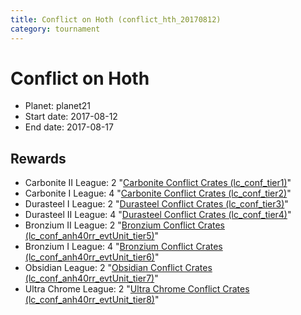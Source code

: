 ```yaml
---
title: Conflict on Hoth (conflict_hth_20170812)
category: tournament
---
```

# Conflict on Hoth

  * Planet: planet21
  * Start date: 2017-08-12
  * End date: 2017-08-17

## Rewards

  * Carbonite II League: 2 "[Carbonite Conflict Crates (lc_conf_tier1)](lc_conf_tier1.html)"
  * Carbonite I League: 4 "[Carbonite Conflict Crates (lc_conf_tier2)](lc_conf_tier2.html)"
  * Durasteel I League: 2 "[Durasteel Conflict Crates (lc_conf_tier3)](lc_conf_tier3.html)"
  * Durasteel II League: 4 "[Durasteel Conflict Crates (lc_conf_tier4)](lc_conf_tier4.html)"
  * Bronzium II League: 2 "[Bronzium Conflict Crates (lc_conf_anh40rr_evtUnit_tier5)](lc_conf_anh40rr_evtUnit_tier5.html)"
  * Bronzium I League: 4 "[Bronzium Conflict Crates (lc_conf_anh40rr_evtUnit_tier6)](lc_conf_anh40rr_evtUnit_tier6.html)"
  * Obsidian League: 2 "[Obsidian Conflict Crates (lc_conf_anh40rr_evtUnit_tier7)](lc_conf_anh40rr_evtUnit_tier7.html)"
  * Ultra Chrome League: 2 "[Ultra Chrome Conflict Crates (lc_conf_anh40rr_evtUnit_tier8)](lc_conf_anh40rr_evtUnit_tier8.html)"
